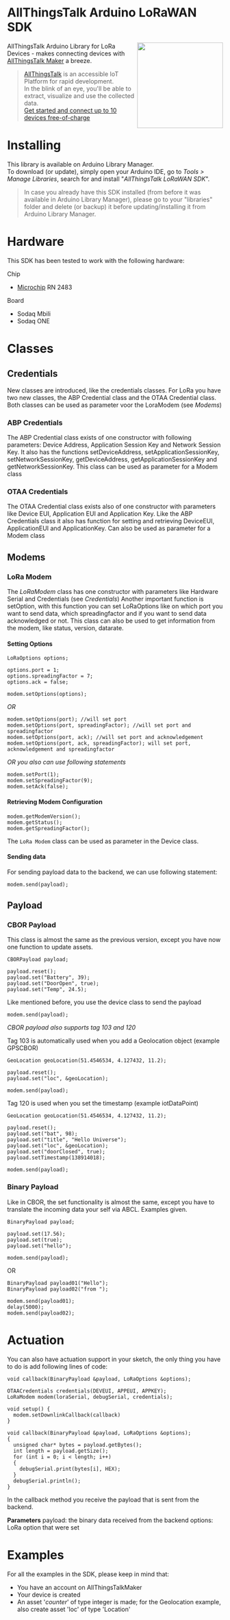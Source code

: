 

# AllThingsTalk Arduino LoRaWAN SDK

<img align="right" width="200" height="200" src="extras/lora-logo.png">

AllThingsTalk Arduino Library for LoRa Devices - makes connecting devices with [AllThingsTalk Maker](https://maker.allthingstalk.com/) a breeze.  

> [AllThingsTalk](https://www.allthingstalk.com) is an accessible IoT Platform for rapid development.  
In the blink of an eye, you'll be able to extract, visualize and use the collected data.  
[Get started and connect up to 10 devices free-of-charge](https://www.allthingstalk.com/maker)

# Installing

This library is available on Arduino Library Manager.  
To download (or update), simply open your Arduino IDE, go to *Tools > Manage Libraries*, search for and install "*AllThingsTalk LoRaWAN SDK*".

> In case you already have this SDK installed (from before it was available in Arduino Library Manager), please go to your "libraries" folder and delete (or backup) it before updating/installing it from Arduino Library Manager.

# Hardware

This SDK has been tested to work with the following hardware:

Chip
- [Microchip](http://www.microchip.com/wwwproducts/Devices.aspx?product=RN2483) RN 2483

Board
- Sodaq Mbili
- Sodaq ONE


# Classes

## Credentials
New classes are introduced, like the credentials classes.  For LoRa you have two new classes, the ABP Credential class and the OTAA Credential class.  Both classes can be used as parameter voor the LoraModem (see _Modems_)

### ABP Credentials
The ABP Credential class exists of one constructor with following parameters: Device Address, Application Session Key and Network Session Key.
It also has the functions setDeviceAddress, setApplicationSessionKey, setNetworkSessionKey, getDeviceAddress, getApplicationSessionKey and getNetworkSessionKey.
This class can be used as parameter for a Modem class

### OTAA Credentials
The OTAA Credential class exists also of one constructor with parameters like Device EUI, Application EUI and Application Key.
Like the ABP Credentials class it also has function for setting and retrieving DeviceEUI, ApplicationEUI and ApplicationKey.
Can also be used as parameter for a Modem class

## Modems

### LoRa Modem
The *LoRaModem* class has one constructor with parameters like Hardware Serial and Credentials (see _Credentials_)
Another important function is setOption, with this function you can set LoRaOptions like on which port you want to send data, which spreadingfactor and if you want to send data acknowledged or not.
This class can also be used to get information from the modem, like status, version, datarate.

#### Setting Options
```
LoRaOptions options;
  
options.port = 1;
options.spreadingFactor = 7;
options.ack = false;

modem.setOptions(options);
```
*OR*
```
modem.setOptions(port); //will set port 
modem.setOptions(port, spreadingFactor); //will set port and spreadingfactor
modem.setOptions(port, ack); //will set port and acknowledgement
modem.setOptions(port, ack, spreadingFactor); will set port, acknowledgement and spreadingfactor
```
*OR you also can use following statements*
```
modem.setPort(1);
modem.setSpreadingFactor(9);
modem.setAck(false);
```


#### Retrieving Modem Configuration

```
modem.getModemVersion();
modem.getStatus();
modem.getSpreadingFactor();
```

The `LoRa Modem` class can be used as parameter in the Device class.

#### Sending data
For sending payload data to the backend, we can use following statement:

```
modem.send(payload);
```

## Payload

### CBOR Payload
This class is almost the same as the previous version, except you have now one function to update assets.
```
CBORPayload payload;

payload.reset();
payload.set("Battery", 39);
payload.set("DoorOpen", true);
payload.set("Temp", 24.5);
```

Like mentioned before, you use the device class to send the payload
```
modem.send(payload);
```

*CBOR payload also supports tag 103 and 120*

Tag 103 is automatically used when you add a Geolocation object (example GPSCBOR)
```
GeoLocation geoLocation(51.4546534, 4.127432, 11.2);
    
payload.reset();
payload.set("loc", &geoLocation);

modem.send(payload);
```

Tag 120 is used when you set the timestamp (example iotDataPoint)
```
GeoLocation geoLocation(51.4546534, 4.127432, 11.2);
    
payload.reset();
payload.set("bat", 98);
payload.set("title", "Hello Universe");
payload.set("loc", &geoLocation);
payload.set("doorClosed", true);
payload.setTimestamp(138914018);

modem.send(payload);
```

### Binary Payload
Like in CBOR, the set functionality is almost the same, except you have to translate the incoming data your self via ABCL.  Examples given.
```
BinaryPayload payload;

payload.set(17.56);
payload.set(true);
payload.set("hello");

modem.send(payload);
```
OR

```
BinaryPayload payload01("Hello");
BinaryPayload payload02("from ");

modem.send(payload01);
delay(5000);
modem.send(payload02);

```

# Actuation
You can also have actuation support in your sketch, the only thing you have to do is add following lines of code:
```
void callback(BinaryPayload &payload, LoRaOptions &options);

OTAACredentials credentials(DEVEUI, APPEUI, APPKEY);
LoRaModem modem(loraSerial, debugSerial, credentials);

void setup() {
  modem.setDownlinkCallback(callback)
}

void callback(BinaryPayload &payload, LoRaOptions &options);
{
  unsigned char* bytes = payload.getBytes();
  int length = payload.getSize();
  for (int i = 0; i < length; i++)
  {
    debugSerial.print(bytes[i], HEX);
  }
  debugSerial.println();
}
```

In the callback method you receive the payload that is sent from the backend.

**Parameters**
payload: the binary data received from the backend
options: LoRa option that were set

# Examples

For all the examples in the SDK, please keep in mind that:

* You have an account on AllThingsTalkMaker
* Your device is created
* An asset '*counter*' of type integer is made; for the Geolocation example, also create asset 'loc' of type 'Location'
